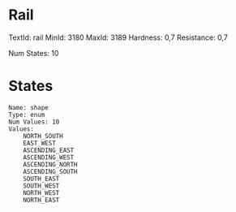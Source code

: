 # Rail
TextId: rail
MinId: 3180
MaxId: 3189
Hardness: 0,7
Resistance: 0,7

Num States: 10
# States
```
Name: shape
Type: enum
Num Values: 10
Values:
    NORTH_SOUTH
    EAST_WEST
    ASCENDING_EAST
    ASCENDING_WEST
    ASCENDING_NORTH
    ASCENDING_SOUTH
    SOUTH_EAST
    SOUTH_WEST
    NORTH_WEST
    NORTH_EAST
```